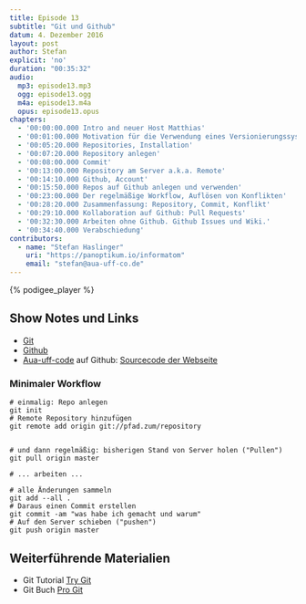 ```yaml
---
title: Episode 13
subtitle: "Git und Github"
datum: 4. Dezember 2016
layout: post
author: Stefan
explicit: 'no'
duration: "00:35:32"
audio:
  mp3: episode13.mp3
  ogg: episode13.ogg
  m4a: episode13.m4a
  opus: episode13.opus
chapters:
  - '00:00:00.000 Intro and neuer Host Matthias'
  - '00:01:00.000 Motivation für die Verwendung eines Versionierungssystems'
  - '00:05:20.000 Repositories, Installation'
  - '00:07:20.000 Repository anlegen'
  - '00:08:00.000 Commit'
  - '00:13:00.000 Repository am Server a.k.a. Remote'
  - '00:14:10.000 Github, Account'
  - '00:15:50.000 Repos auf Github anlegen und verwenden'
  - '00:23:00.000 Der regelmäßige Workflow, Auflösen von Konflikten'
  - '00:28:20.000 Zusammenfassung: Repository, Commit, Konflikt'
  - '00:29:10.000 Kollaboration auf Github: Pull Requests'
  - '00:32:30.000 Arbeiten ohne Github. Github Issues und Wiki.'
  - '00:34:40.000 Verabschiedung'
contributors:
  - name: "Stefan Haslinger"
    uri: "https://panoptikum.io/informatom"
    email: "stefan@aua-uff-co.de"
---
```


{% podigee_player %}

## Show Notes und Links

* [Git](https://git-scm.com/)
* [Github](https://github.com/)
* [Aua-uff-code](https://github.com/aua-uff-code) auf Github: [Sourcecode der Webseite](https://github.com/aua-uff-code/aua-uff-co.de)

### Minimaler Workflow

```
# einmalig: Repo anlegen
git init
# Remote Repository hinzufügen
git remote add origin git://pfad.zum/repository


# und dann regelmäßig: bisherigen Stand von Server holen ("Pullen")
git pull origin master

# ... arbeiten ...

# alle Änderungen sammeln
git add --all .
# Daraus einen Commit erstellen
git commit -am "was habe ich gemacht und warum"
# Auf den Server schieben ("pushen")
git push origin master
````

## Weiterführende Materialien

* Git Tutorial [Try Git](https://try.github.io/levels/1/challenges/1)
* Git Buch [Pro Git](https://git-scm.com/book/de/v1)
